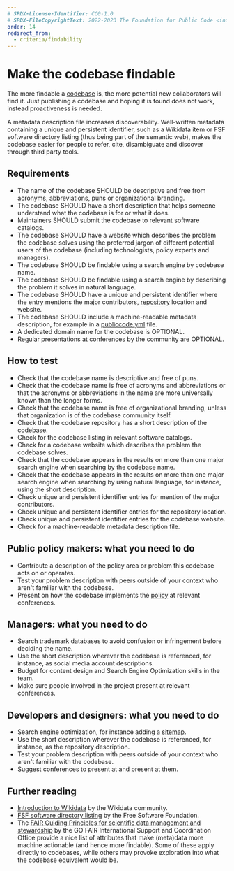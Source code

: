 ```yaml
---
# SPDX-License-Identifier: CC0-1.0
# SPDX-FileCopyrightText: 2022-2023 The Foundation for Public Code <info@publiccode.net>, https://standard.publiccode.net/AUTHORS
order: 14
redirect_from:
  - criteria/findability
---
```


# Make the codebase findable

The more findable a [codebase](../glossary.md#codebase) is, the more potential new collaborators will find it.
Just publishing a codebase and hoping it is found does not work, instead proactiveness is needed.

A metadata description file increases discoverability.
Well-written metadata containing a unique and persistent identifier, such as a Wikidata item or FSF software directory listing (thus being part of the semantic web), makes the codebase easier for people to refer, cite, disambiguate and discover through third party tools.

## Requirements

* The name of the codebase SHOULD be descriptive and free from acronyms, abbreviations, puns or organizational branding.
* The codebase SHOULD have a short description that helps someone understand what the codebase is for or what it does.
* Maintainers SHOULD submit the codebase to relevant software catalogs.
* The codebase SHOULD have a website which describes the problem the codebase solves using the preferred jargon of different potential users of the codebase (including technologists, policy experts and managers).
* The codebase SHOULD be findable using a search engine by codebase name.
* The codebase SHOULD be findable using a search engine by describing the problem it solves in natural language.
* The codebase SHOULD have a unique and persistent identifier where the entry mentions the major contributors, [repository](../glossary.md#repository) location and website.
* The codebase SHOULD include a machine-readable metadata description, for example in a [publiccode.yml](https://github.com/publiccodeyml/publiccode.yml) file.
* A dedicated domain name for the codebase is OPTIONAL.
* Regular presentations at conferences by the community are OPTIONAL.

## How to test

* Check that the codebase name is descriptive and free of puns.
* Check that the codebase name is free of acronyms and abbreviations or that the acronyms or abbreviations in the name are more universally known than the longer forms.
* Check that the codebase name is free of organizational branding, unless that organization is of the codebase community itself.
* Check that the codebase repository has a short description of the codebase.
* Check for the codebase listing in relevant software catalogs.
* Check for a codebase website which describes the problem the codebase solves.
* Check that the codebase appears in the results on more than one major search engine when searching by the codebase name.
* Check that the codebase appears in the results on more than one major search engine when searching by using natural language, for instance, using the short description.
* Check unique and persistent identifier entries for mention of the major contributors.
* Check unique and persistent identifier entries for the repository location.
* Check unique and persistent identifier entries for the codebase website.
* Check for a machine-readable metadata description file.

## Public policy makers: what you need to do

* Contribute a description of the policy area or problem this codebase acts on or operates.
* Test your problem description with peers outside of your context who aren't familiar with the codebase.
* Present on how the codebase implements the [policy](../glossary.md#policy) at relevant conferences.

## Managers: what you need to do

* Search trademark databases to avoid confusion or infringement before deciding the name.
* Use the short description wherever the codebase is referenced, for instance, as social media account descriptions.
* Budget for content design and Search Engine Optimization skills in the team.
* Make sure people involved in the project present at relevant conferences.

## Developers and designers: what you need to do

* Search engine optimization, for instance adding a [sitemap](https://www.sitemaps.org/protocol.html).
* Use the short description wherever the codebase is referenced, for instance, as the repository description.
* Test your problem description with peers outside of your context who aren't familiar with the codebase.
* Suggest conferences to present at and present at them.

<p style="page-break-after: always;"></p>

## Further reading

* [Introduction to Wikidata](https://www.wikidata.org/wiki/Wikidata:Introduction) by the Wikidata community.
* [FSF software directory listing](https://directory.fsf.org/wiki/Main_Page) by the Free Software Foundation.
* The [FAIR Guiding Principles for scientific data management and stewardship](https://www.go-fair.org/fair-principles/) by the GO FAIR International Support and Coordination Office provide a nice list of attributes that make (meta)data more machine actionable (and hence more findable). Some of these apply directly to codebases, while others may provoke exploration into what the codebase equivalent would be.
